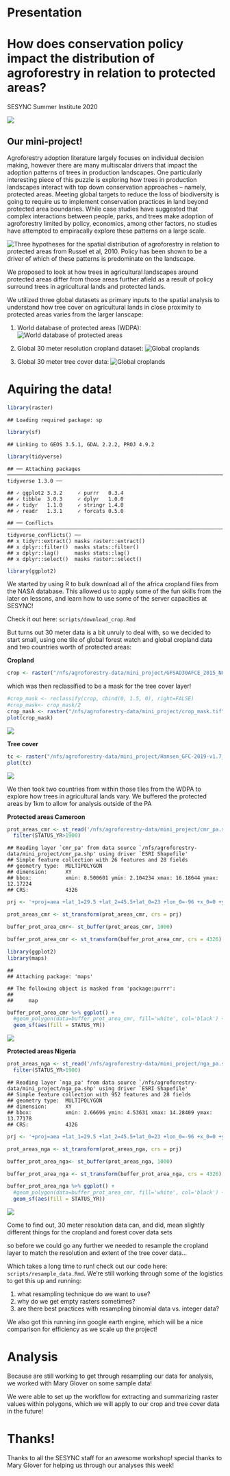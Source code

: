 Presentation
================

# How does conservation policy impact the distribution of agroforestry in relation to protected areas?

SESYNC Summer Institute 2020

![](../images/agroforestry.png)

## Our mini-project\!

Agroforestry adoption literature largely focuses on individual decision
making, however there are many multiscalar drivers that impact the
adoption patterns of trees in production landscapes. One particularly
interesting piece of this puzzle is exploring how trees in production
landscapes interact with top down conservation approaches – namely,
protected areas. Meeting global targets to reduce the loss of
biodiversity is going to require us to implement conservation practices
in land beyond protected area boundaries. While case studies have
suggested that complex interactions between people, parks, and trees
make adoption of agroforestry limited by policy, economics, among other
factors, no studies have attempted to empiracally explore these patterns
on a large scale.

![Three hypotheses for the spatial distribution of agroforestry in
relation to protected areas from Russel et al, 2010. Policy has been
shown to be a driver of which of these patterns is predominate on the
landscape.](../images/background_1.png)

We proposed to look at how trees in agricultural landscapes around
protected areas differ from those areas further afield as a result of
policy surround trees in agricultural lands and protected lands.

We utilized three global datasets as primary inputs to the spatial
analysis to understand how tree cover on agricultural lands in close
proximity to protected areas varies from the larger lanscape:

1)  World database of protected areas (WDPA): ![World database of
    protected areas](../images/wdpa.png)

2)  Global 30 meter resolution cropland dataset: ![Global
    croplands](../images/crops.png)

3)  Global 30 meter tree cover data: ![Global
    croplands](../images/gfw.png)

# Aquiring the data\!

``` r
library(raster)
```

    ## Loading required package: sp

``` r
library(sf)
```

    ## Linking to GEOS 3.5.1, GDAL 2.2.2, PROJ 4.9.2

``` r
library(tidyverse)
```

    ## ── Attaching packages ────────────────────────────────────────────────────────────────────────────────────── tidyverse 1.3.0 ──

    ## ✓ ggplot2 3.3.2     ✓ purrr   0.3.4
    ## ✓ tibble  3.0.3     ✓ dplyr   1.0.0
    ## ✓ tidyr   1.1.0     ✓ stringr 1.4.0
    ## ✓ readr   1.3.1     ✓ forcats 0.5.0

    ## ── Conflicts ───────────────────────────────────────────────────────────────────────────────────────── tidyverse_conflicts() ──
    ## x tidyr::extract() masks raster::extract()
    ## x dplyr::filter()  masks stats::filter()
    ## x dplyr::lag()     masks stats::lag()
    ## x dplyr::select()  masks raster::select()

``` r
library(ggplot2)
```

We started by using R to bulk download all of the africa cropland files
from the NASA database. This allowed us to apply some of the fun skills
from the later on lessons, and learn how to use some of the server
capacities at SESYNC\!

Check it out here: `scripts/download_crop.Rmd`

But turns out 30 meter data is a bit unruly to deal with, so we decided
to start small, using one tile of global forest watch and global
cropland data and two countries worth of protected areas:

**Cropland**

``` r
crop <- raster("/nfs/agroforestry-data/mini_project/GFSAD30AFCE_2015_N00E10_001_2017261090100.tif")
```

which was then reclassified to be a mask for the tree cover layer\!

``` r
#crop_mask <- reclassify(crop, cbind(0, 1.5, 0), right=FALSE)
#crop_mask<- crop_mask/2
crop_mask <- raster("/nfs/agroforestry-data/mini_project/crop_mask.tif")
plot(crop_mask)
```

![](presentation_files/figure-gfm/unnamed-chunk-3-1.png)<!-- -->

**Tree cover**

``` r
tc <- raster("/nfs/agroforestry-data/mini_project/Hansen_GFC-2019-v1.7_treecover2000_00N_010E.tif")
plot(tc)
```

![](presentation_files/figure-gfm/unnamed-chunk-4-1.png)<!-- -->

We then took two countries from within those tiles from the WDPA to
explore how trees in agricultural lands vary. We buffered the protected
areas by 1km to allow for analysis outside of the PA

**Protected areas Cameroon**

``` r
prot_areas_cmr <- st_read('/nfs/agroforestry-data/mini_project/cmr_pa.shp') %>%
  filter(STATUS_YR>1900)
```

    ## Reading layer `cmr_pa' from data source `/nfs/agroforestry-data/mini_project/cmr_pa.shp' using driver `ESRI Shapefile'
    ## Simple feature collection with 26 features and 28 fields
    ## geometry type:  MULTIPOLYGON
    ## dimension:      XY
    ## bbox:           xmin: 8.500601 ymin: 2.104234 xmax: 16.18644 ymax: 12.17224
    ## CRS:            4326

``` r
prj <- '+proj=aea +lat_1=29.5 +lat_2=45.5+lat_0=23 +lon_0=-96 +x_0=0 +y_0=0+ellps=GRS80+towgs84=0,0,0,0,0,0,0+units=m +no_defs'

prot_areas_cmr <- st_transform(prot_areas_cmr, crs = prj)

buffer_prot_area_cmr<- st_buffer(prot_areas_cmr, 1000) 

buffer_prot_area_cmr <- st_transform(buffer_prot_area_cmr, crs = 4326)
```

``` r
library(ggplot2)
library(maps)
```

    ## 
    ## Attaching package: 'maps'

    ## The following object is masked from 'package:purrr':
    ## 
    ##     map

``` r
buffer_prot_area_cmr %>% ggplot() +
  #geom_polygon(data=buffer_prot_area_cmr, fill='white', col='black') +
  geom_sf(aes(fill = STATUS_YR))
```

![](presentation_files/figure-gfm/unnamed-chunk-6-1.png)<!-- -->

**Protected areas Nigeria**

``` r
prot_areas_nga <- st_read('/nfs/agroforestry-data/mini_project/nga_pa.shp') %>%
  filter(STATUS_YR>1900)
```

    ## Reading layer `nga_pa' from data source `/nfs/agroforestry-data/mini_project/nga_pa.shp' using driver `ESRI Shapefile'
    ## Simple feature collection with 952 features and 28 fields
    ## geometry type:  MULTIPOLYGON
    ## dimension:      XY
    ## bbox:           xmin: 2.66696 ymin: 4.53631 xmax: 14.28409 ymax: 13.77178
    ## CRS:            4326

``` r
prj <- '+proj=aea +lat_1=29.5 +lat_2=45.5+lat_0=23 +lon_0=-96 +x_0=0 +y_0=0+ellps=GRS80+towgs84=0,0,0,0,0,0,0+units=m +no_defs'

prot_areas_nga <- st_transform(prot_areas_nga, crs = prj)

buffer_prot_area_nga<- st_buffer(prot_areas_nga, 1000) 

buffer_prot_area_nga <- st_transform(buffer_prot_area_nga, crs = 4326)
```

``` r
buffer_prot_area_nga %>% ggplot() +
  #geom_polygon(data=buffer_prot_area_cmr, fill='white', col='black') +
  geom_sf(aes(fill = STATUS_YR))
```

![](presentation_files/figure-gfm/unnamed-chunk-8-1.png)<!-- -->

Come to find out, 30 meter resolution data can, and did, mean slightly
different things for the cropland and forest cover data sets

so before we could go any further we needed to resample the cropland
layer to match the resolution and extent of the tree cover data…

Which takes a long time to run\! check out our code here:
`scripts/resample_data.Rmd`. We’re still working through some of the
logistics to get this up and running:

1)  what resampling technique do we want to use?
2)  why do we get empty rasters sometimes?
3)  are there best practices with resampling binomial data vs. integer
    data?

We also got this running inn google earth engine, which will be a nice
comparison for efficiency as we scale up the project\!

# Analysis

Because are still working to get through resampling our data for
analysis, we worked with Mary Glover on some sample data\!

We were able to set up the workflow for extracting and summarizing
raster values within polygons, which we will apply to our crop and tree
cover data in the future\!

# Thanks\!

Thanks to all the SESYNC staff for an awesome workshop\! special thanks
to Mary Glover for helping us through our analyses this week\!
